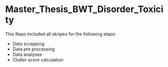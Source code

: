 # Master_Thesis_BWT_Disorder_Toxicity

This Repo included all skripes for the following steps:

- Data scrapping
- Data pre processing
- Data analyses
- Clutter score calculation
